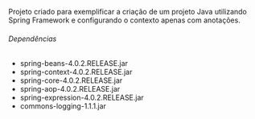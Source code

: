 Projeto criado para exemplificar a criação de um projeto Java utilizando Spring Framework e configurando o contexto apenas com anotações.

<html>
<body>
<h6>Dependências</h6>
	<ul>
		<li>spring-beans-4.0.2.RELEASE.jar</li>
		<li>spring-context-4.0.2.RELEASE.jar</li>
		<li>spring-core-4.0.2.RELEASE.jar</li>
		<li>spring-aop-4.0.2.RELEASE.jar</li>
		<li>spring-expression-4.0.2.RELEASE.jar</li>
		<li>commons-logging-1.1.1.jar</li>
	</ul>
</body>
</html>

